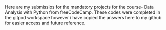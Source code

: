 Here are my submissios for the mandatory projects for the course- Data Analysis with Python from freeCodeCamp.
These codes were completed in the gitpod workspace however i have copied the answers here to my github for easier access and future reference.
